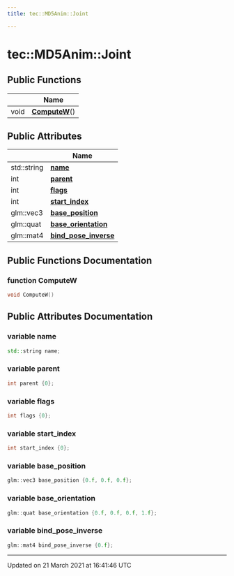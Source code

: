 ```yaml
---
title: tec::MD5Anim::Joint

---
```


# tec::MD5Anim::Joint



## Public Functions

|                | Name           |
| -------------- | -------------- |
| void | **[ComputeW](/engine/Classes/structtec_1_1_m_d5_anim_1_1_joint/#function-computew)**() |

## Public Attributes

|                | Name           |
| -------------- | -------------- |
| std::string | **[name](/engine/Classes/structtec_1_1_m_d5_anim_1_1_joint/#variable-name)**  |
| int | **[parent](/engine/Classes/structtec_1_1_m_d5_anim_1_1_joint/#variable-parent)**  |
| int | **[flags](/engine/Classes/structtec_1_1_m_d5_anim_1_1_joint/#variable-flags)**  |
| int | **[start_index](/engine/Classes/structtec_1_1_m_d5_anim_1_1_joint/#variable-start_index)**  |
| glm::vec3 | **[base_position](/engine/Classes/structtec_1_1_m_d5_anim_1_1_joint/#variable-base_position)**  |
| glm::quat | **[base_orientation](/engine/Classes/structtec_1_1_m_d5_anim_1_1_joint/#variable-base_orientation)**  |
| glm::mat4 | **[bind_pose_inverse](/engine/Classes/structtec_1_1_m_d5_anim_1_1_joint/#variable-bind_pose_inverse)**  |

## Public Functions Documentation

### function ComputeW

```cpp
void ComputeW()
```


## Public Attributes Documentation

### variable name

```cpp
std::string name;
```


### variable parent

```cpp
int parent {0};
```


### variable flags

```cpp
int flags {0};
```


### variable start_index

```cpp
int start_index {0};
```


### variable base_position

```cpp
glm::vec3 base_position {0.f, 0.f, 0.f};
```


### variable base_orientation

```cpp
glm::quat base_orientation {0.f, 0.f, 0.f, 1.f};
```


### variable bind_pose_inverse

```cpp
glm::mat4 bind_pose_inverse {0.f};
```


-------------------------------

Updated on 21 March 2021 at 16:41:46 UTC